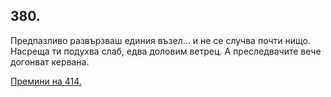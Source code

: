 ## 380.

Предпазливо развързваш единия възел... и не се случва почти нищо.
Насреща ти подухва слаб, едва доловим ветрец. А преследвачите вече
догонват кервана.

[Премини на 414.](./414)
